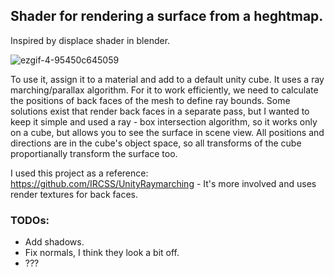 ## Shader for rendering a surface from a heghtmap.

Inspired by displace shader in blender.

![ezgif-4-95450c645059](https://user-images.githubusercontent.com/44236259/120880035-b000aa80-c602-11eb-87fb-a2afbc7a8d09.gif)

To use it, assign it to a material and add to a default unity cube. It uses a ray marching/parallax algorithm. For it to work efficiently, we need to calculate the positions of back faces of the mesh to define ray bounds. Some solutions exist that render back faces in a separate pass, but I wanted to keep it simple and used a ray - box intersection algorithm, so it works only on a cube, but allows you to see the surface in scene view. 
All positions and directions are in the cube's object space, so all transforms of the cube proportianally transform the surface too.

I used this project as a reference: https://github.com/IRCSS/UnityRaymarching - It's more involved and uses render textures for back faces.

### TODOs: 
 - Add shadows.
 - Fix normals, I think they look a bit off.
 - ???
